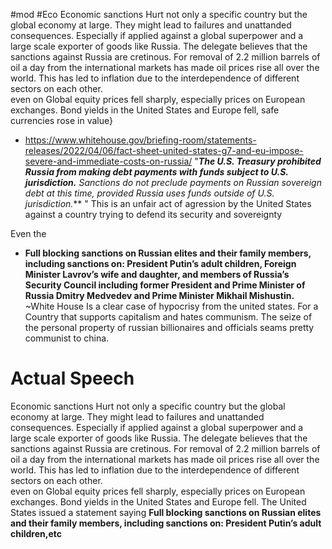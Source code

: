 #mod #Eco 
Economic sanctions Hurt not only a specific country but the global economy at large. They might lead to failures and unattanded consequences. Especially if applied against a global superpower and a large scale exporter of goods like Russia. The delegate believes that the sanctions against Russia are cretinous. For removal of 2.2 million barrels of oil a day from the international markets has made oil prices rise all over the world. This has led to inflation due to the interdependence of different sectors on each other.  
even on Global equity prices fell sharply, especially prices on European exchanges. Bond yields in the United States and Europe fell, safe currencies rose in value}
- https://www.whitehouse.gov/briefing-room/statements-releases/2022/04/06/fact-sheet-united-states-g7-and-eu-impose-severe-and-immediate-costs-on-russia/
	"***The U.S. Treasury prohibited Russia from making debt payments with funds subject to U.S. jurisdiction.** Sanctions do not preclude payments on Russian sovereign debt at this time, provided Russia uses funds outside of U.S. jurisdiction.*** "
	This is an unfair act of agression by the United States against a country trying to defend its security and sovereignty 

Even the

- **Full blocking sanctions on Russian elites and their family members, including sanctions on: President Putin’s adult children, Foreign Minister Lavrov’s wife and daughter, and members of Russia’s Security Council including former President and Prime Minister of Russia Dmitry Medvedev and Prime Minister Mikhail Mishustin.** ~White House
	Is a clear case of hypocrisy from the united states.
	For a Country that supports capitalism and hates communism. The seize of the personal property of russian billionaires and officials seams pretty communist to china. 


# Actual Speech
Economic sanctions Hurt not only a specific country but the global economy at large. They might lead to failures and unattanded consequences. Especially if applied against a global superpower and a large scale exporter of goods like Russia. The delegate believes that the sanctions against Russia are cretinous. For removal of 2.2 million barrels of oil a day from the international markets has made oil prices rise all over the world. This has led to inflation due to the interdependence of different sectors on each other.  
even on Global equity prices fell sharply, especially prices on European exchanges. Bond yields in the United States and Europe fell.
The United States issued a statement saying **Full blocking sanctions on Russian elites and their family members, including sanctions on: President Putin’s adult children,etc**


